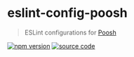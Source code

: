 # eslint-config-poosh

> ESLint configurations for [Poosh](https://github.com/yvele/poosh)

[![npm version](https://img.shields.io/npm/v/eslint-config-poosh.svg)](https://www.npmjs.com/package/eslint-config-poosh)
[![source code](https://img.shields.io/badge/source%20code-master-blue.svg)](https://github.com/yvele/poosh/tree/master/packages/eslint-config-poosh)
